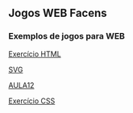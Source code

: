 ## Jogos WEB Facens

### Exemplos de jogos para WEB

[Exercício HTML](https://lucasdaguiar.github.io/JogosWeb/HTML/HTML1_1.html)

[SVG](https://lucasdaguiar.github.io/JogosWeb/SVG/bandeira_japao.html)

[AULA12](https://lucasdaguiar.github.io/JogosWeb/AULA12/aula12.html)

[Exercício CSS](https://lucasdaguiar.github.io/jogosweb/CSS/CSS1_1.html)